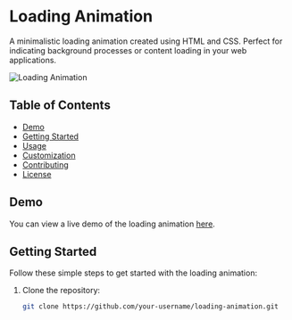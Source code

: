 # Loading Animation

A minimalistic loading animation created using HTML and CSS. Perfect for indicating background processes or content loading in your web applications.

![Loading Animation](preview.gif)

## Table of Contents

- [Demo](#demo)
- [Getting Started](#getting-started)
- [Usage](#usage)
- [Customization](#customization)
- [Contributing](#contributing)
- [License](#license)

## Demo

You can view a live demo of the loading animation [here](#).

## Getting Started

Follow these simple steps to get started with the loading animation:

1. Clone the repository:

   ```bash
   git clone https://github.com/your-username/loading-animation.git
